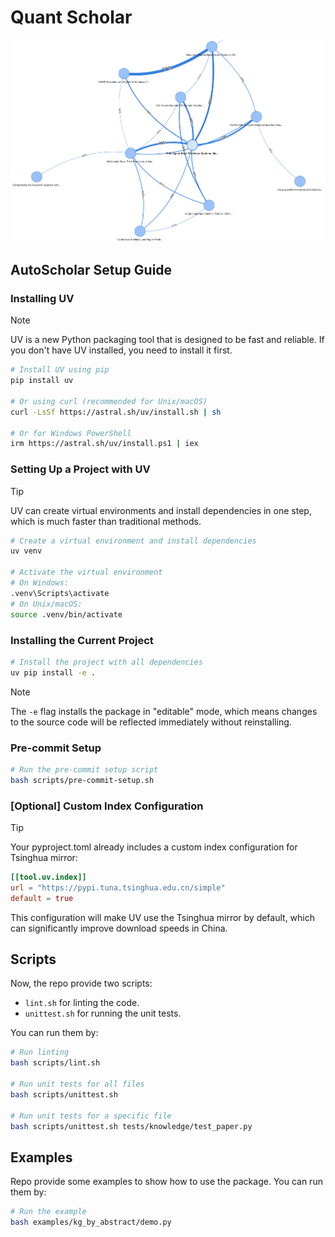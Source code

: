 # Quant Scholar

![demo-kg-abstract](./asset/demo-kg-abstract.png)

## AutoScholar Setup Guide

### Installing UV

> [!Note]
> UV is a new Python packaging tool that is designed to be fast and reliable. If you don't have UV installed, you need to install it first.

```bash
# Install UV using pip
pip install uv

# Or using curl (recommended for Unix/macOS)
curl -LsSf https://astral.sh/uv/install.sh | sh

# Or for Windows PowerShell
irm https://astral.sh/uv/install.ps1 | iex
```

### Setting Up a Project with UV

> [!Tip]
> UV can create virtual environments and install dependencies in one step, which is much faster than traditional methods.

```bash
# Create a virtual environment and install dependencies
uv venv

# Activate the virtual environment
# On Windows:
.venv\Scripts\activate
# On Unix/macOS:
source .venv/bin/activate
```

### Installing the Current Project

```bash
# Install the project with all dependencies
uv pip install -e .
```

> [!Note]
> The `-e` flag installs the package in "editable" mode, which means changes to the source code will be reflected immediately without reinstalling.

### Pre-commit Setup

```bash
# Run the pre-commit setup script
bash scripts/pre-commit-setup.sh
```

### [Optional] Custom Index Configuration

> [!Tip]
> Your pyproject.toml already includes a custom index configuration for Tsinghua mirror:

```toml
[[tool.uv.index]]
url = "https://pypi.tuna.tsinghua.edu.cn/simple"
default = true
```

This configuration will make UV use the Tsinghua mirror by default, which can significantly improve download speeds in China.

## Scripts

Now, the repo provide two scripts:

- `lint.sh` for linting the code.
- `unittest.sh` for running the unit tests.

You can run them by:

```bash
# Run linting
bash scripts/lint.sh

# Run unit tests for all files
bash scripts/unittest.sh

# Run unit tests for a specific file
bash scripts/unittest.sh tests/knowledge/test_paper.py
```

## Examples

Repo provide some examples to show how to use the package. You can run them by:

```bash
# Run the example
bash examples/kg_by_abstract/demo.py
```
